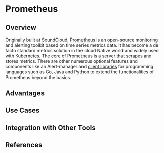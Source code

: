 # Prometheus

## Overview
Originally built at SoundCloud, [Prometheus](https://prometheus.io/docs/introduction/overview/) is an open-source monitoring and alerting toolkit based on time series metrics data. It has become a de facto standard metrics solution in the cloud Native world and widely used with Kubernetes. The core of Prometheus is a server that scrapes and stores metrics. There are other numerous optional features and components like an Alert-manager and [client libraries](https://prometheus.io/docs/instrumenting/clientlibs/) for programming languages such as Go, Java and Python to extend the functionalities of Prometheus beyond the basics.

## Advantages

## Use Cases

## Integration with Other Tools

## References
